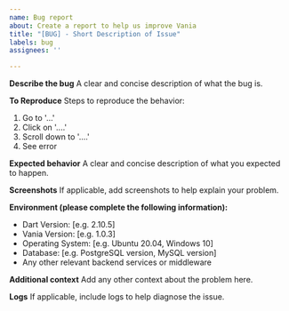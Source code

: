 ```yaml
---
name: Bug report
about: Create a report to help us improve Vania
title: "[BUG] - Short Description of Issue"
labels: bug
assignees: ''

---
```


**Describe the bug**
A clear and concise description of what the bug is.

**To Reproduce**
Steps to reproduce the behavior:
1. Go to '...'
2. Click on '....'
3. Scroll down to '....'
4. See error

**Expected behavior**
A clear and concise description of what you expected to happen.

**Screenshots**
If applicable, add screenshots to help explain your problem.

**Environment (please complete the following information):** 
- Dart Version: [e.g. 2.10.5]
- Vania Version: [e.g. 1.0.3]
- Operating System: [e.g. Ubuntu 20.04, Windows 10]
- Database: [e.g. PostgreSQL version, MySQL version]
- Any other relevant backend services or middleware

**Additional context**
Add any other context about the problem here.

**Logs**
If applicable, include logs to help diagnose the issue.
